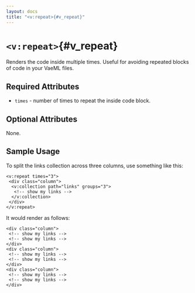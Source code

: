 ```yaml
---
layout: docs
title: "<v:repeat>{#v_repeat}"
---
```


# `<v:repeat>`{#v_repeat}

Renders the code inside multiple times. Useful for avoiding repeated
blocks of code in your VaeML files.

## Required Attributes

-   `times` - number of times to repeat the inside code block.

## Optional Attributes

None.

## Sample Usage

To split the links collection across three columns, use something like
this:

    <v:repeat times="3">
     <div class="column">
      <v:collection path="links" groups="3">
       <!-- show my links -->
      </v:collection>
     </div>
    </v:repeat>

It would render as follows:

    <div class="column">
     <!-- show my links -->
     <!-- show my links -->
    </div> 
    <div class="column">
     <!-- show my links -->
     <!-- show my links -->
    </div>
    <div class="column">
     <!-- show my links -->
     <!-- show my links -->
    </div>
